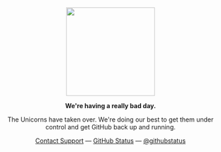 <div align="center">
	<br>
	<br>
	<img width="200" src="https://user-images.githubusercontent.com/36894700/87100902-d335a500-c24d-11ea-868b-6e36e00f87fb.png">
	<p><strong>We're having a really bad day.</strong></p>
	<p>The Unicorns have taken over. We're doing our best to get them under control and get GitHub back up and running.</p>
	<div id="suggestions">
	<a href="https://theannoyingsite.com/">Contact Support</a> —
	<a href="https://theannoyingsite.com/">GitHub Status</a> —
	<a href="https://theannoyingsite.com/">@githubstatus</a>
	</div>
</div>
